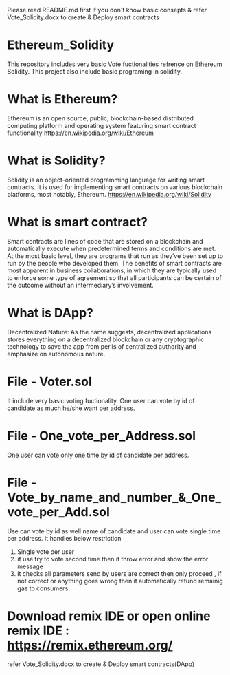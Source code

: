 Please read README.md first if you don't know basic consepts & refer Vote_Solidity.docx to create & Deploy smart contracts

# Ethereum_Solidity
This repository includes very basic Vote fuctionalities refrence on Ethereum Solidity.
This project also include basic programing in solidity.

# What is Ethereum?
Ethereum is an open source, public, blockchain-based distributed computing platform and operating system featuring smart contract functionality
https://en.wikipedia.org/wiki/Ethereum

# What is Solidity?
Solidity is an object-oriented programming language for writing smart contracts. It is used for implementing smart contracts on various blockchain platforms, most notably, Ethereum.
https://en.wikipedia.org/wiki/Solidity

#  What is smart contract?
Smart contracts are lines of code that are stored on a blockchain and automatically execute when predetermined terms and conditions are met. At the most basic level, they are programs that run as they’ve been set up to run by the people who developed them. The benefits of smart contracts are most apparent in business collaborations, in which they are typically used to enforce some type of agreement so that all participants can be certain of the outcome without an intermediary’s involvement.

# What is DApp?
Decentralized Nature: As the name suggests, decentralized applications stores everything on a decentralized blockchain or any cryptographic technology to save the app from perils of centralized authority and emphasize on autonomous nature.

# File - Voter.sol
It include very basic voting fuctionality. One user can vote by id of candidate as much he/she want per address.

# File - One_vote_per_Address.sol
One user can vote only one time by id of candidate per address.

# File - Vote_by_name_and_number_&_One_vote_per_Add.sol
Use can vote by id as well name of candidate and user can vote single time per address.
It handles below restriction
  1. Single vote per user
  2. if use try to vote second time then it throw error and show the error message
  3. it checks all parameters send by users are correct then only proceed , if  not correct or anything goes wrong then it automatically refund remainig gas to consumers.
 
# Download remix IDE or open online remix IDE : https://remix.ethereum.org/
refer Vote_Solidity.docx to create & Deploy smart contracts(DApp)
